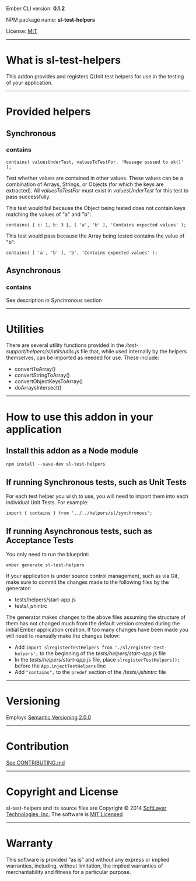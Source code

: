 Ember CLI version: **0.1.2**

NPM package name: **sl-test-helpers**

License: [MIT](LICENSE.md)


---

# What is sl-test-helpers

This addon provides and registers QUnit test helpers for use in the testing of your application.


---

# Provided helpers

## Synchronous

### contains

```
contains( valuesUnderTest, valuesToTestFor, 'Message passed to ok()' );
```

Test whether values are contained in other values.  These values can be a combination of Arrays, Strings, or Objects (for which the keys are extracted).  All *valuesToTestFor* must exist in *valuesUnderTest* for this test to pass successfully.

This test would fail because the Object being tested does not contain keys matching the values of "a" and "b":

```
contains( { c: 1, b: 3 }, [ 'a', 'b' ], 'Contains expected values' );
```

This test would pass because the Array being tested contains the value of "b":

```
contains( [ 'a', 'b' ], 'b', 'Contains expected values' );
```

## Asynchronous

### contains

See description in *Synchronous* section



---

# Utilities

There are several utility functions provided in the */test-support/helpers/sl/utils/utils.js* file that, while used internally by the helpers themselves, can be imported as needed for use.  These include:

* convertToArray()
* convertStringToArray()
* convertObjectKeysToArray()
* doArraysIntersect()


---

# How to use this addon in your application

## Install this addon as a Node module

```
npm install --save-dev sl-test-helpers
```

## If running Synchronous tests, such as Unit Tests

For each test helper you wish to use, you will need to import them into each individual Unit Tests. For example:

```
import { contains } from '../../helpers/sl/synchronous';
```

## If running Asynchronous tests, such as Acceptance Tests

You only need to run the blueprint:

```
ember generate sl-test-helpers
```

If your application is under source control management, such as via Git, make sure to commit the changes made to the following files by the generator:

* tests/helpers/start-app.js
* tests/.jshintrc


The generator makes changes to the above files assuming the structure of them has not changed much from the default version created during the initial Ember application creation.  If too many changes have been made you will need to manually make the changes below:

* Add `import slregisterTestHelpers from './sl/register-test-helpers';` to the beginning of the *tests/helpers/start-app.js* file
* In the *tests/helpers/start-app.js* file, place `slregisterTestHelpers();` before the `App.injectTestHelpers` line
* Add `"contains",` to the `predef` section of the */tests/.jshintrc* file


---

# Versioning
Employs [Semantic Versioning 2.0.0](http://semver.org/)

---

# Contribution
[See CONTRIBUTING.md](CONTRIBUTING.md)

---

# Copyright and License
sl-test-helpers and its source files are Copyright © 2014 [SoftLayer Technologies, Inc.](http://www.softlayer.com/)
The software is [MIT Licensed](LICENSE.md)


---

# Warranty
This software is provided “as is” and without any express or implied warranties, including, without limitation, the
implied warranties of merchantability and fitness for a particular purpose.